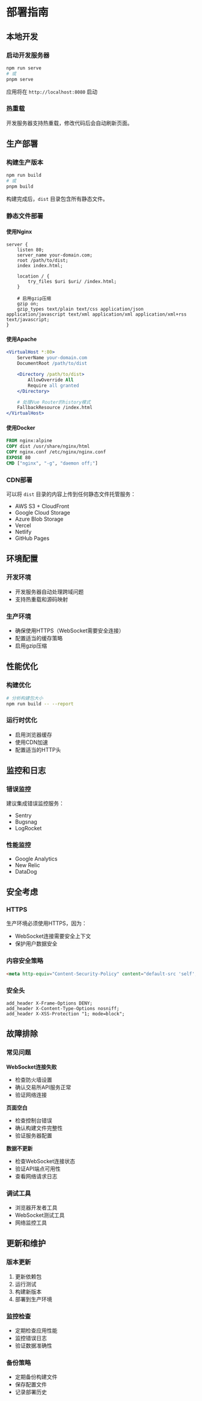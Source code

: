 # 部署指南

## 本地开发

### 启动开发服务器
```bash
npm run serve
# 或
pnpm serve
```

应用将在 `http://localhost:8080` 启动

### 热重载
开发服务器支持热重载，修改代码后会自动刷新页面。

## 生产部署

### 构建生产版本
```bash
npm run build
# 或
pnpm build
```

构建完成后，`dist` 目录包含所有静态文件。

### 静态文件部署

#### 使用Nginx
```nginx
server {
    listen 80;
    server_name your-domain.com;
    root /path/to/dist;
    index index.html;

    location / {
        try_files $uri $uri/ /index.html;
    }

    # 启用gzip压缩
    gzip on;
    gzip_types text/plain text/css application/json application/javascript text/xml application/xml application/xml+rss text/javascript;
}
```

#### 使用Apache
```apache
<VirtualHost *:80>
    ServerName your-domain.com
    DocumentRoot /path/to/dist

    <Directory /path/to/dist>
        AllowOverride All
        Require all granted
    </Directory>

    # 处理Vue Router的history模式
    FallbackResource /index.html
</VirtualHost>
```

#### 使用Docker
```dockerfile
FROM nginx:alpine
COPY dist /usr/share/nginx/html
COPY nginx.conf /etc/nginx/nginx.conf
EXPOSE 80
CMD ["nginx", "-g", "daemon off;"]
```

### CDN部署
可以将 `dist` 目录的内容上传到任何静态文件托管服务：
- AWS S3 + CloudFront
- Google Cloud Storage
- Azure Blob Storage
- Vercel
- Netlify
- GitHub Pages

## 环境配置

### 开发环境
- 开发服务器自动处理跨域问题
- 支持热重载和源码映射

### 生产环境
- 确保使用HTTPS（WebSocket需要安全连接）
- 配置适当的缓存策略
- 启用gzip压缩

## 性能优化

### 构建优化
```bash
# 分析构建包大小
npm run build -- --report
```

### 运行时优化
- 启用浏览器缓存
- 使用CDN加速
- 配置适当的HTTP头

## 监控和日志

### 错误监控
建议集成错误监控服务：
- Sentry
- Bugsnag
- LogRocket

### 性能监控
- Google Analytics
- New Relic
- DataDog

## 安全考虑

### HTTPS
生产环境必须使用HTTPS，因为：
- WebSocket连接需要安全上下文
- 保护用户数据安全

### 内容安全策略
```html
<meta http-equiv="Content-Security-Policy" content="default-src 'self'; connect-src 'self' wss://stream.binance.com wss://stream.toobit.com;">
```

### 安全头
```nginx
add_header X-Frame-Options DENY;
add_header X-Content-Type-Options nosniff;
add_header X-XSS-Protection "1; mode=block";
```

## 故障排除

### 常见问题

**WebSocket连接失败**
- 检查防火墙设置
- 确认交易所API服务正常
- 验证网络连接

**页面空白**
- 检查控制台错误
- 确认构建文件完整性
- 验证服务器配置

**数据不更新**
- 检查WebSocket连接状态
- 验证API端点可用性
- 查看网络请求日志

### 调试工具
- 浏览器开发者工具
- WebSocket测试工具
- 网络监控工具

## 更新和维护

### 版本更新
1. 更新依赖包
2. 运行测试
3. 构建新版本
4. 部署到生产环境

### 监控检查
- 定期检查应用性能
- 监控错误日志
- 验证数据准确性

### 备份策略
- 定期备份构建文件
- 保存配置文件
- 记录部署历史
